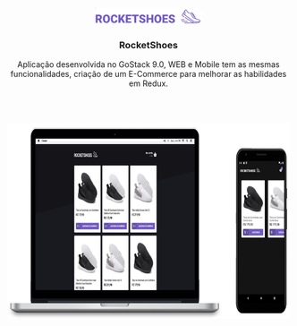 <p align="center">
  <img src="./.github/logo.png" alt="Logo" height="30">
  <h3 align="center">RocketShoes</h3>
  <p align="center">
  Aplicação desenvolvida no GoStack 9.0, WEB e Mobile tem as mesmas funcionalidades, criação de um E-Commerce para melhorar as habilidades em Redux.
  </p>
  <br/>
  <br/>
  <p align="center">
  <a href="https://github.com/gmass0n/gobarber">
    <img src="./.github/web-mobile.png" alt="Main" height="350">
  </a>
  </p>
</p>
